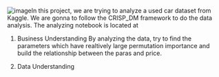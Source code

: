 ![image](https://github.com/crystallljjj/krafwerk/assets/14128797/a4dccced-6573-4c52-a6c2-cb3b8d4f9502)In this project, we are trying to analyze a used car dataset from Kaggle. We are gonna to follow the CRISP_DM framework to do the data analysis. The analyzing notebook is located at

1. Business Understanding
   By analyzing the data, try to find the parameters which have realtively large permutation importance and build the relationship between the paras and price.

 2.  Data Understanding
    



